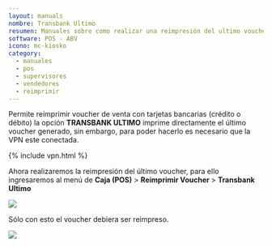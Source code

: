 ```yaml
---
layout: manuals
nombre: Transbank Ultimo
resumen: Manuales sobre como realizar una reimpresión del ultimo voucher generado por el equipo POS.
software: POS - ABV
icono: mc-kiosko
category:
  - manuales
  - pos
  - supervisores
  - vendedores
  - reimprimir
---
```

Permite reimprimir voucher de venta con tarjetas bancarias (crédito o débito) la opción **TRANSBANK ULTIMO** imprime directamente el último voucher generado, sin embargo, para poder hacerlo es necesario que la VPN este conectada.

{% include vpn.html %}

Ahora realizaremos la reimpresión del último voucher, para ello ingresaremos al menú de **Caja (POS)** > **Reimprimir Voucher** > **Transbank Ultimo**

<p class="centrado"><img src="{{site.baseurl}}/docs/pos/img/reimprimir/1.png"></p>

Sólo con esto el voucher debiera ser reimpreso.

<p class="centrado"><img src="{{site.baseurl}}/docs/pos/img/reimprimir/2.png"></p>